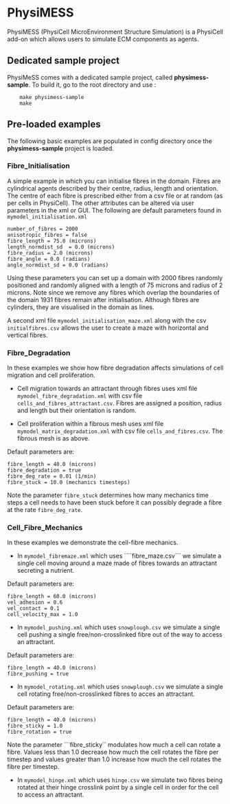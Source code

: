# PhysiMESS
PhysiMESS (PhysiCell MicroEnvironment Structure Simulation) is a PhysiCell add-on which allows users to simulate ECM components as agents. 

## Dedicated sample project
PhysiMeSS comes with a dedicated sample project, called **physimess-sample**. To build it, go to the root directory and use : 

```
    make physimess-sample
    make
```

## Pre-loaded examples 
The following basic examples are populated in config directory once the **physimess-sample** project is loaded.

### Fibre_Initialisation
A simple example in which you can initialise fibres in the domain. Fibres are cylindrical agents described by their centre, radius, length and orientation. The centre of each fibre is prescribed either from a csv file or at random (as per cells in PhysiCell). The other attributes can be altered via user parameters in the xml or GUI. The following are default parameters found in ```mymodel_initialisation.xml```

```
number_of_fibres = 2000
anisotropic_fibres = false
fibre_length = 75.0 (microns)
length_normdist_sd  = 0.0 (microns)
fibre_radius = 2.0 (microns)
fibre_angle = 0.0 (radians)
angle_normdist_sd = 0.0 (radians)
```

Using these parameters you can set up a domain with 2000 fibres randomly positioned and randomly aligned with a length of 75 microns and radius of 2 microns. Note since we remove any fibres which overlap the boundaries of the domain 1931 fibres remain after initialisation. Although fibres are cylinders, they are visualised in the domain as lines.

A second xml file ```mymodel_initialisation_maze.xml``` along with the csv ```initialfibres.csv``` allows the user to create a maze with horizontal and vertical fibres.

### Fibre_Degradation 
In these examples we show how fibre degradation affects simulations of cell migration and cell proliferation.

* Cell migration towards an attractant through fibres uses xml file ```mymodel_fibre_degradation.xml``` with csv file ```cells_and_fibres_attractant.csv```. Fibres are assigned a position, radius and length but their orientation is random.

* Cell proliferation within a fibrous mesh uses xml file ```mymodel_matrix_degradation.xml``` with csv file ```cells_and_fibres.csv```. The fibrous mesh is as above.

Default parameters are:

```
fibre_length = 40.0 (microns)
fibre_degradation = true 
fibre_deg_rate = 0.01 (1/min)
fibre_stuck = 10.0 (mechanics timesteps)
```

Note the parameter ```fibre_stuck``` determines how many mechanics time steps a cell needs to have been stuck before it can possibly degrade a fibre at the rate ```fibre_deg_rate```.


### Cell_Fibre_Mechanics
In these examples we demonstrate the cell-fibre mechanics. 

* In ```mymodel_fibremaze.xml``` which uses  ````fibre_maze.csv``` we simulate a single cell moving around a maze made of fibres towards an attractant secreting a nutrient.

Default parameters are:

```
fibre_length = 60.0 (microns)
vel_adhesion = 0.6 
vel_contact = 0.1
cell_velocity_max = 1.0
```

* In ```mymodel_pushing.xml``` which uses  ```snowplough.csv``` we simulate a single cell pushing a single free/non-crosslinked fibre out of the way to access an attractant. 

Default parameters are:

```
fibre_length = 40.0 (microns)
fibre_pushing = true
```

* In ```mymodel_rotating.xml``` which uses  ```snowplough.csv``` we simulate a single cell rotating free/non-crosslinked fibres to acces an attractant. 

Default parameters are:

```
fibre_length = 40.0 (microns)
fibre_sticky = 1.0
fibre_rotation = true
```

Note the parameter ```fibre_sticky`` modulates how much a cell can rotate a fibre. Values less than 1.0 decrease how much the cell rotates the fibre per timestep and values greater than 1.0 increase how much the cell rotates the fibre per timestep.

* In ```mymodel_hinge.xml``` which uses ```hinge.csv``` we simulate two fibres being rotated at their hinge crosslink point by a single cell in order for the cell to access an attractant.
